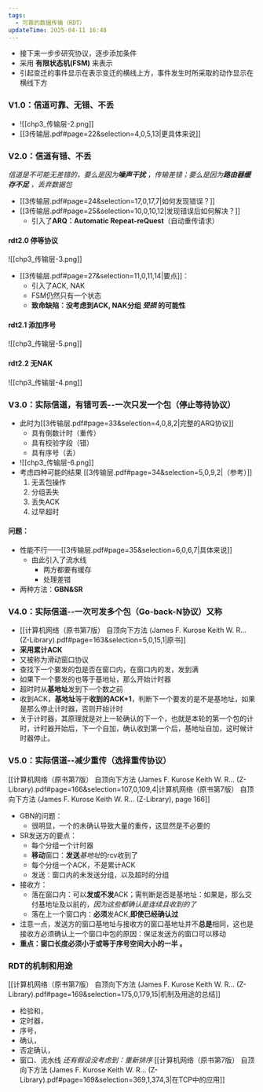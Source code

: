```yaml
---
tags:
  - 可靠的数据传输（RDT）
updateTime: 2025-04-11 16:48
---
```

 
* 接下来一步步研究协议，逐步添加条件
* 采用 **有限状态机(FSM)** 来表示
* 引起变迁的事件显示在表示变迁的横线上方，事件发生时所采取的动作显示在横线下方  
### V1.0：信道可靠、无错、不丢  
* ![[chp3_传输层-2.png]]
* [[3传输层.pdf#page=22&selection=4,0,5,13|更具体来说]]
### V2.0：信道有错、不丢  
*信道是不可能无差错的，要么是因为**噪声干扰** ，传输差错；要么是因为**路由器缓存不足** ，丢弃数据包*  
* [[3传输层.pdf#page=24&selection=17,0,17,7|如何发现错误？]]  
* [[3传输层.pdf#page=25&selection=10,0,10,12|发现错误后如何解决？]]  
	* 引入了**ARQ：Automatic Repeat-reQuest**（自动重传请求）  
#### rdt2.0 停等协议
![[chp3_传输层-3.png]]  
* [[3传输层.pdf#page=27&selection=11,0,11,14|要点]]：
	* 引入了ACK, NAK
	* FSM仍然只有一个状态
	* **致命缺陷：没考虑到ACK, NAK分组 *受损* 的可能性**  
#### rdt2.1 添加序号  
![[chp3_传输层-5.png]]  

#### rdt2.2 无NAK  
![[chp3_传输层-4.png]]
### V3.0：实际信道，有错可丢--一次只发一个包（停止等待协议）
* 此时为[[3传输层.pdf#page=33&selection=4,0,8,2|完整的ARQ协议]]  
	* 具有倒数计时（重传）
	* 具有校验字段（错）  
	* 具有序号（丢）
* ![[chp3_传输层-6.png]]  
* 考虑四种可能的结果 [[3传输层.pdf#page=34&selection=5,0,9,2|（参考）]] 
	1. 无丢包操作  
	2. 分组丢失  
	3. 丢失ACK  
	4. 过早超时  
#### 问题：  
* 性能不行——[[3传输层.pdf#page=35&selection=6,0,6,7|具体来说]]  
	* 由此引入了流水线  
		* 两方都要有缓存  
		* 处理差错  
* 两种方法：**GBN&SR**  

### V4.0：实际信道--一次可发多个包（Go-back-N协议）又称
* [[计算机网络（原书第7版） 自顶向下方法 (James F. Kurose Keith W. R... (Z-Library).pdf#page=163&selection=5,0,15,1|原书]]  
* **采用累计ACK** 
* 又被称为滑动窗口协议  
* 查找下一个要发的包是否在窗口内，在窗口内的发，发到满
* 如果下一个要发的也等于基地址，那么开始计时器
* 超时时从**基地址**发到下一个数之前  
* 收到ACK，**基地址**等于**收到的ACK+1**，判断下一个要发的是不是基地址，如果是那么停止计时器，否则开始计时
* 关于计时器，其原理就是对上一轮确认的下一个，也就是本轮的第一个包的计时，计时器开始后，下一个自加，确认收到第一个后，基地址自加，这时候计时器停止。
### V5.0：实际信道--减少重传（选择重传协议）
[[计算机网络（原书第7版） 自顶向下方法 (James F. Kurose Keith W. R... (Z-Library).pdf#page=166&selection=107,0,109,4|计算机网络（原书第7版） 自顶向下方法 (James F. Kurose Keith W. R... (Z-Library), page 166]]  
* GBN的问题：
	* 很明显，一个的未确认导致大量的重传，这显然是不必要的  
* SR发送方的要点：
	* 每个分组一个计时器  
	* **移动**窗口：**发送***基地址*的rcv收到了  
	* 每个分组一个ACK，不是累计ACK
	* 发送：窗口内的未发送分组，以及超时的分组  
* 接收方：
	* 落在窗口内：可以**发或不发**ACK；需判断是否是基地址：如果是，那么交付基地址及以前的，*因为这些都确认是连续且收到的了*  
	* 落在上一个窗口内：**必须**发ACK,**即使已经确认过**
* 注意一点，发送方的窗口基地址与接收方的窗口基地址并不**总是**相同，这也是接收方必须确认上一个窗口中包的原因：保证发送方的窗口可以移动  
* **重点：窗口长度必须小于或等于序号空间大小的一半 。**   


### RDT的机制和用途
[[计算机网络（原书第7版） 自顶向下方法 (James F. Kurose Keith W. R... (Z-Library).pdf#page=169&selection=175,0,179,15|机制及用途的总结]] 
* 检验和，
* 定时器，
* 序号，
* 确认，
* 否定确认，
* 窗口、流水线
*还有假设没考虑到：重新排序* 
[[计算机网络（原书第7版） 自顶向下方法 (James F. Kurose Keith W. R... (Z-Library).pdf#page=169&selection=369,1,374,3|在TCP中的应用]]  
